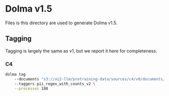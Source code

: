 # Dolma v1.5

Files is this directory are used to generate Dolma v1.5.

## Tagging

Tagging is largely the same as v1, but we report it here for completeness.

### C4

```bash
dolma tag
    --documents "s3://ai2-llm/pretraining-data/sources/c4/v0/documents/*/*.gz"
    --taggers pii_regex_with_counts_v2 \
    --processes 188
```
